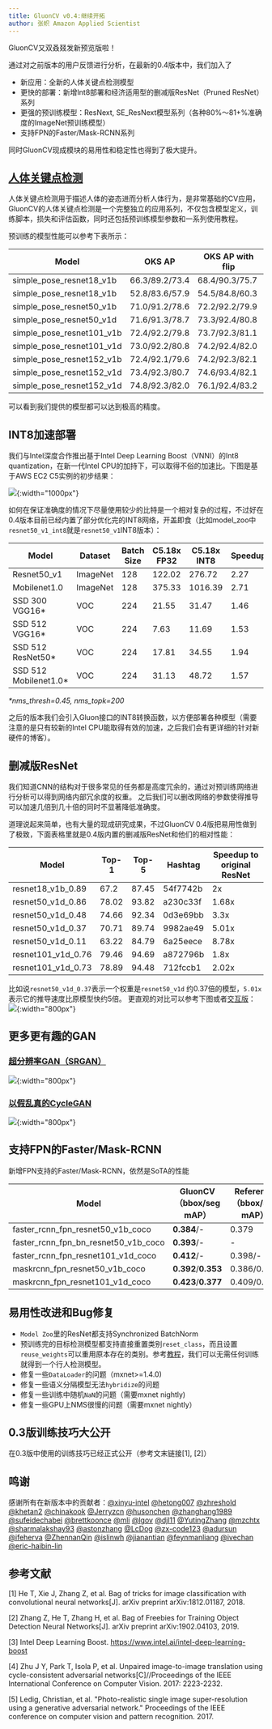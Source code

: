 ```yaml
---
title: GluonCV v0.4:继续开拓
author: 张帜 Amazon Applied Scientist
---
```


GluonCV又双叒叕发新预览版啦！

通过对之前版本的用户反馈进行分析，在最新的0.4版本中，我们加入了

- 新应用：全新的人体关键点检测模型
- 更快的部署：新增Int8部署和经济适用型的删减版ResNet（Pruned ResNet）系列
- 更强的预训练模型：ResNext, SE_ResNext模型系列（各种80%～81+%准确度的ImageNet预训练模型）
- 支持FPN的Faster/Mask-RCNN系列

同时GluonCV现成模块的易用性和稳定性也得到了极大提升。

## [人体关键点检测](https://gluon-cv.mxnet.io/model_zoo/pose.html)

人体关键点检测用于描述人体的姿态进而分析人体行为，是非常基础的CV应用，GluonCV的人体关键点检测是一个完整独立的应用系列，不仅包含模型定义，训练脚本，损失和评估函数，同时还包括预训练模型参数和一系列使用教程。

预训练的模型性能可以参考下表所示：

| Model                       | OKS AP         | OKS AP with flip   |
|-----------------------------|----------------|--------------------|
| simple_pose_resnet18_v1b    | 66.3/89.2/73.4 | 68.4/90.3/75.7     |
| simple_pose_resnet18_v1b    | 52.8/83.6/57.9 | 54.5/84.8/60.3     |
| simple_pose_resnet50_v1b    | 71.0/91.2/78.6 | 72.2/92.2/79.9     |
| simple_pose_resnet50_v1d    | 71.6/91.3/78.7 | 73.3/92.4/80.8     |
| simple_pose_resnet101_v1b   | 72.4/92.2/79.8 | 73.7/92.3/81.1     |
| simple_pose_resnet101_v1d   | 73.0/92.2/80.8 | 74.2/92.4/82.0     |
| simple_pose_resnet152_v1b   | 72.4/92.1/79.6 | 74.2/92.3/82.1     |
| simple_pose_resnet152_v1d   | 73.4/92.3/80.7 | 74.6/93.4/82.1     |
| simple_pose_resnet152_v1d   | 74.8/92.3/82.0 | 76.1/92.4/83.2     |

可以看到我们提供的模型都可以达到极高的精度。

## INT8加速部署

我们与Intel深度合作推出基于Intel Deep Learning Boost（VNNI）的Int8 quantization，在新一代Intel CPU的加持下，可以取得不俗的加速比。下图是基于AWS EC2 C5实例的初步结果：

![](img/gluon-cv-0.4_intel_int8.png){:width="1000px"}

如何在保证准确度的情况下尽量使用较少的比特是一个相对复杂的过程，不过好在0.4版本目前已经内置了部分优化完的INT8网络，开盖即食（比如model_zoo中`resnet50_v1_int8`就是`resnet50_v1`INT8版本）：


Model | Dataset | Batch Size | C5.18x FP32 | C5.18x INT8 | Speedup | FP32 Acc | INT8 Acc
-- | -- | -- | -- | -- | -- | -- | --
Resnet50_v1 | ImageNet | 128 | 122.02 | 276.72 | 2.27 | 77.21%/93.55% | 76.86%/93.46%
Mobilenet1.0 | ImageNet | 128 | 375.33 | 1016.39 | 2.71 | 73.28%/91.22% | 72.85%/90.99%
SSD 300 VGG16* | VOC | 224 | 21.55 | 31.47 | 1.46 | 77.4 | 77.46
SSD 512 VGG16* | VOC | 224 | 7.63 | 11.69 | 1.53 | 78.41 | 78.39
SSD 512 ResNet50* | VOC | 224 | 17.81 | 34.55 | 1.94 | 80.21 | 80.16
SSD 512 Mobilenet1.0* | VOC | 224 | 31.13 | 48.72 | 1.57 | 75.42 | 75.04

*\*nms_thresh=0.45, nms_topk=200*

之后的版本我们会引入Gluon接口的INT8转换函数，以方便部署各种模型（需要注意的是只有较新的Intel CPU能取得有效的加速，之后我们会有更详细的针对新硬件的博客）。



## 删减版ResNet

我们知道CNN的结构对于很多常见的任务都是高度冗余的，通过对预训练网络进行分析可以得到网络内部冗余度的权重。
之后我们可以删改网络的参数使得推导可以加速几倍到几十倍的同时不显著降低准确度。

道理说起来简单，也有大量的现成研究成果，不过GluonCV 0.4版把易用性做到了极致，下面表格里就是0.4版内置的删减版ResNet和他们的相对性能：

| Model             | Top-1 | Top-5 | Hashtag  | Speedup to original ResNet |
|-------------------|-------|-------|----------|------------------------------|
| resnet18_v1b_0.89 | 67.2  | 87.45 | 54f7742b | 2x                           |
| resnet50_v1d_0.86 | 78.02 | 93.82 | a230c33f | 1.68x                        |
|  resnet50_v1d_0.48    | 74.66 | 92.34 | 0d3e69bb | 3.3x  |
|  resnet50_v1d_0.37    | 70.71 | 89.74 | 9982ae49 | 5.01x    |
|  resnet50_v1d_0.11    | 63.22 | 84.79 | 6a25eece | 8.78x      |
|  resnet101_v1d_0.76   | 79.46 | 94.69 | a872796b | 1.8x          |
|   resnet101_v1d_0.73   | 78.89 | 94.48 | 712fccb1 | 2.02x     |

比如说`resnet50_v1d_0.37`表示一个权重是`resnet50_v1d` 约0.37倍的模型，`5.01x`表示它的推导速度比原模型快约5倍。
更直观的对比可以参考下图或者[交互版](https://gluon-cv.mxnet.io/model_zoo/classification.html)：
![](img/gluon-cv-0.4-image-classification.png){:width="800px"}


## 更多更有趣的GAN

### [超分辨率GAN（SRGAN）](https://github.com/dmlc/gluon-cv/tree/master/scripts/gan/srgan)

![](img/gluon-cv-0.4-srgan.png){:width="800px"}

### [以假乱真的CycleGAN](https://github.com/dmlc/gluon-cv/tree/master/scripts/gan/cycle_gan)

![](img/gluon-cv-0.4-cyclegan.jpg){:width="800px"}


## 支持FPN的Faster/Mask-RCNN

新增FPN支持的Faster/Mask-RCNN，依然是SoTA的性能

| Model | GluonCV （bbox/seg mAP） | Reference （bbox/seg mAP） |
|--------------------------------------------------|----------------|--------------------|
| faster_rcnn_fpn_resnet50_v1b_coco | **0.384**/- | 0.379 |
| faster_rcnn_fpn_bn_resnet50_v1b_coco | **0.393**/- | - |
| faster_rcnn_fpn_resnet101_v1d_coco | **0.412**/- | 0.398/- |
| maskrcnn_fpn_resnet50_v1b_coco | **0.392**/**0.353** | 0.386/0.345 |
| maskrcnn_fpn_resnet101_v1d_coco | **0.423**/**0.377** | 0.409/0.364 |

## 易用性改进和Bug修复

- `Model Zoo`里的ResNet都支持Synchronized BatchNorm
- 预训练完的目标检测模型都支持直接重置类别`reset_class`，而且设置`reuse_weights`可以重用原本存在的类别。参考[教程](https://gluon-cv.mxnet.io/build/examples_detection/skip_fintune.html#sphx-glr-build-examples-detection-skip-fintune-py)，我们可以无需任何训练就得到一个行人检测模型。
- 修复一些`DataLoader`的问题（mxnet>=1.4.0)
- 修复一些语义分隔模型无法`hybridize`的问题
- 修复一些训练中随机`NaN`的问题（需要mxnet nightly)
- 修复一些GPU上NMS很慢的问题（需要mxnet nightly）


## 0.3版训练技巧大公开

在0.3版中使用的训练技巧已经正式公开（参考文末链接[1], [2]）

## 鸣谢

感谢所有在新版本中的贡献者：[@xinyu-intel](https://github.com/xinyu-intel) [@hetong007](https://github.com/hetong007) [@zhreshold](https://github.com/zhreshold) [@khetan2](https://github.com/khetan2) [@chinakook](https://github.com/chinakook) [@Jerryzcn](https://github.com/Jerryzcn) [@husonchen](https://github.com/husonchen) [@zhanghang1989](https://github.com/zhanghang1989) [@sufeidechabei](https://github.com/sufeidechabei)  [@brettkoonce](https://github.com/brettkoonce) [@mli](https://github.com/mli) [@lgov](https://github.com/lgov) [@djl11](https://github.com/djl11) [@YutingZhang](https://github.com/YutingZhang) [@mzchtx](https://github.com/mzchtx) [@sharmalakshay93](https://github.com/sharmalakshay93) [@astonzhang](https://github.com/astonzhang) [@LcDog](https://github.com/LcDog) [@zx-code123](https://github.com/zx-code123) [@adursun](https://github.com/adursun) [@ifeherva](https://github.com/ifeherva) [@ZhennanQin](https://github.com/ZhennanQin) [@islinwh](https://github.com/islinwh) [@jianantian](https://github.com/jianantian) [@feynmanliang](https://github.com/feynmanliang) [@ivechan](https://github.com/ivechan) [@eric-haibin-lin](https://github.com/eric-haibin-lin)

## 参考文献

[1] He T, Xie J, Zhang Z, et al. Bag of tricks for image classification with convolutional neural networks[J]. arXiv preprint arXiv:1812.01187, 2018.

[2] Zhang Z, He T, Zhang H, et al. Bag of Freebies for Training Object Detection Neural Networks[J]. arXiv preprint arXiv:1902.04103, 2019.

[3] Intel Deep Learning Boost. https://www.intel.ai/intel-deep-learning-boost

[4] Zhu J Y, Park T, Isola P, et al. Unpaired image-to-image translation using cycle-consistent adversarial networks[C]//Proceedings of the IEEE International Conference on Computer Vision. 2017: 2223-2232.

[5] Ledig, Christian, et al. "Photo-realistic single image super-resolution using a generative adversarial network." Proceedings of the IEEE conference on computer vision and pattern recognition. 2017.

